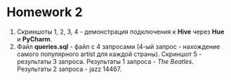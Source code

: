 # Homework 2
1. Скриншоты 1, 2, 3, 4 - демонстрация подключения к **Hive** через **Hue** и **PyCharm**.
2. Файл **queries.sql** - файл с 4 запросами (4-ый запрос - нахождение самого популярного artist для каждой страны). Скриншот 5 - результаты 3 запроса. Результаты 1 запроса - *The Beatles*. Результаты 2 запроса - jazz 14467.

